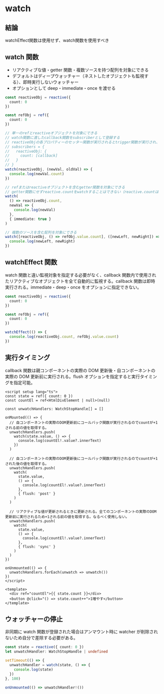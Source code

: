 # watch

## 結論
watchEffect関数は使用せず、watch関数を使用すべき

## watch 関数

- リアクティブな値・getter 関数・複数ソースを持つ配列を対象にできる
- デフォルトはディープウォッチャー（ネストしたオブジェクトも監視する）、即時実行しないウォッチャー
- オプションとして deep・immediate・once を渡せる

```typescript
const reactiveObj = reactive({
  count: 0
})

const refObj = ref({
  count: 0
})

// 単一のrefとreactiveオブジェクトを対象にできる
// watch関数に渡したcallback関数をsubscriberとして登録する
// reactiveObjの各プロパティーのセッター関数が実行されるとtrigger関数が実行され、subscriberとして登録されたcallback関数を実行する
// subscribers = {
//   reactiveObj: {
//     count: [callback]
//   }
// }
watch(reactiveObj, (newVal, oldVal) => {
  console.log(newVal.count)
})

// refまたはreactiveオブジェクトを含むgetter関数を対象にできる
// getter関数にせずreactive.countをwatchすることはできない（reactive.countは単なるプリミティブな値でリアクティブではないから）
watch(
  () => reactiveObj.count,
  newVal => {
    console.log(newVal)
  },
  { immediate: true }
)

// 複数のソースを含む配列を対象にできる
watch([reactiveObj, () => refObj.value.count], ([newLeft, newRight]) => {
  console.log(newLeft, newRight)
})
```

## watchEffect 関数

watch 関数と違い監視対象を指定する必要がなく、callback 関数内で使用されたリアクティブなオブジェクトを全て自動的に監視する。callback 関数は即時実行される。immediate・deep・once をオプションに指定できない。

```typescript
const reactiveObj = reactive({
  count: 0
})

const refObj = ref({
  count: 0
})

watchEffect(() => {
  console.log(reactiveObj.count, refObj.value.count)
})
```

## 実行タイミング

callback 関数は親コンポーネントの実際の DOM 更新後・自コンポーネントの実際の DOM 更新前に実行される。flush オプションを指定すると実行タイミングを指定可能。

```vue
<script setup lang="ts">
const state = ref({ count: 0 })
const countEl = ref<HtmlDivElement | null>(null)

const unwatchHandlers: WatchStopHandle[] = []

onMounted(() => {
  // 自コンポーネントの実際のDOM更新前にコールバック関数が実行されるのでcountが+1される前の値を取得する。
  unwatchHandlers.push(
    watch(state.value, () => {
      console.log(countEl!.value?.innerText)
    })
  )

  // 自コンポーネントの実際のDOM更新後にコールバック関数が実行されるのでcountが+1された後の値を取得する。
  unwatchHandlers.push(
    watch(
      state.value,
      () => {
        console.log(countEl!.value?.innerText)
      },
      { flush: 'post' }
    )
  )

  // リアクティブな値が更新されるときに更新される。全てのコンポーネントの実際のDOM更新前に実行されるため+1される前の値を取得する。なるべく使用しない。
  unwatchHandlers.push(
    watch(
      state.value,
      () => {
        console.log(countEl!.value?.innerText)
      },
      { flush: 'sync' }
    )
  )
})

onUnmounted(() => {
  unwatchHandlers.forEach(unwatch => unwatch())
})
</script>

<template>
  <div ref="countEl">{{ state.count }}</div>
  <button @click="() => state.count++">1増やす</button>
</template>
```

## ウォッチャーの停止

非同期に watch 関数が登録された場合はアンマウント時に watcher が削除されないため自分で差除する必要がある。

```typescript
const state = reactive({ count: 0 })
let unwatchHandler: WatchStopHandle | undefined

setTimeout(() => {
  unwatchHandler = watch(state, () => {
    console.log(state)
  })
}, 100)

onUnmounted(() => unwatchHandler!())
```

